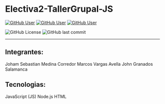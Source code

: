 # Electiva2-TallerGrupal-JS
[![GitHub User](https://img.shields.io/badge/GitHub-JohamSMC-blue?style=plastic&logo=github&link=https://github.com/JohamSMC)](https://github.com/JohamSMC)
[![GitHub User](https://img.shields.io/badge/GitHub-JohnGranados-blue?style=plastic&logo=github&link=https://github.com/JohnGranados)](https://github.com/JohnGranados)
[![GitHub User](https://img.shields.io/badge/GitHub-Marcos--Vargas-blue?style=plastic&logo=github&link=https://github.com/Marcos-Vargas)](https://github.com/Marcos-Vargas)

![GitHub License](https://img.shields.io/github/license/JohamSMC/Electiva2-TallerGrupal-JS?style=style=flat-square)
![GitHub last commit](https://img.shields.io/github/last-commit/JohamSMC/Electiva2-TallerGrupal-JS?style=style=flat-square)

***
## Integrantes:
Joham Sebastian Medina Corredor
Marcos Vargas Avella
John Granados Salamanca
## Tecnologias:
JavaScript (JS)
Node.js
HTML
